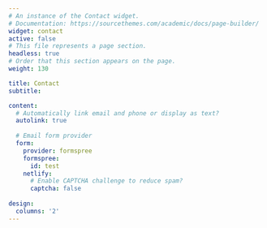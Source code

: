```yaml
---
# An instance of the Contact widget.
# Documentation: https://sourcethemes.com/academic/docs/page-builder/
widget: contact
active: false
# This file represents a page section.
headless: true
# Order that this section appears on the page.
weight: 130

title: Contact
subtitle:

content:
  # Automatically link email and phone or display as text?
  autolink: true
  
  # Email form provider
  form:
    provider: formspree
    formspree:
      id: test
    netlify:
      # Enable CAPTCHA challenge to reduce spam?
      captcha: false
  
design:
  columns: '2'
---
```

